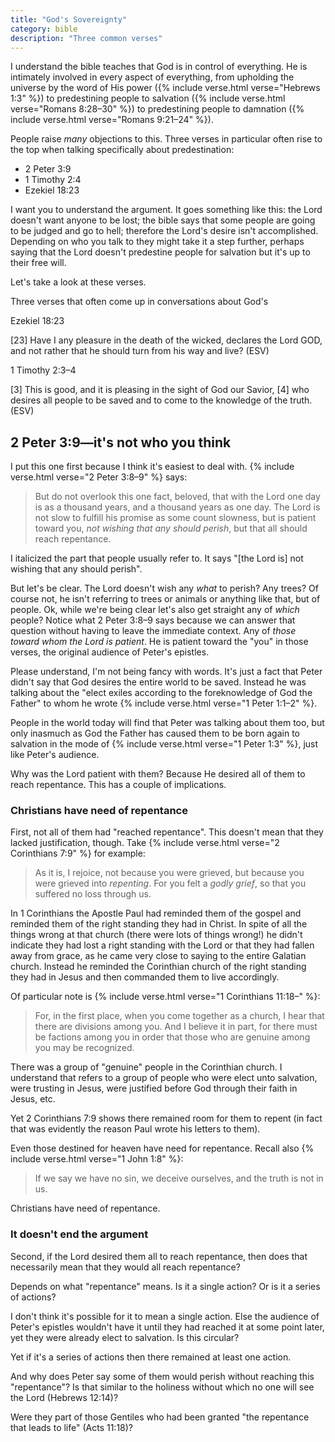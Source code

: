 ```yaml
---
title: "God's Sovereignty"
category: bible
description: "Three common verses"
---
```


I understand the bible teaches that God is in control of everything. He is
intimately involved in every aspect of everything, from upholding the universe
by the word of His power ({% include verse.html verse="Hebrews 1:3" %}) to
predestining people to salvation
({% include verse.html verse="Romans 8:28&ndash;30" %}) to predestining people
to damnation ({% include verse.html verse="Romans 9:21&ndash;24" %}).

People raise _many_ objections to this. Three verses in particular often rise to
the top when talking specifically about predestination:

* 2 Peter 3:9
* 1 Timothy 2:4
* Ezekiel 18:23

I want you to understand the argument. It goes something like this: the Lord
doesn't want anyone to be lost; the bible says that some people are going to
be judged and go to hell; therefore the Lord's desire isn't accomplished.
Depending on who you talk to they might take it a step further, perhaps saying
that the Lord doesn't predestine people for salvation but it's up to their free
will.

Let's take a look at these verses.

Three verses that often come up in conversations about God's

Ezekiel 18:23

[23] Have I any pleasure in the death of the wicked, declares the Lord GOD, and not rather that he should turn from his way and live? (ESV)

1 Timothy 2:3–4

[3] This is good, and it is pleasing in the sight of God our Savior, [4] who desires all people to be saved and to come to the knowledge of the truth. (ESV)

## 2 Peter 3:9&mdash;it's not who you think

I put this one first because I think it's easiest to deal with.
{% include verse.html verse="2 Peter 3:8&ndash;9" %} says:

> But do not overlook this one fact, beloved, that with the Lord one day is as a
  thousand years, and a thousand years as one day. The Lord is not slow to
  fulfill his promise as some count slowness, but is patient toward you, _not
  wishing that any should perish_, but that all should reach repentance.

I italicized the part that people usually refer to. It says "[the Lord is] not
wishing that any should perish".

But let's be clear. The Lord doesn't wish any _what_ to perish? Any trees? Of
course not, he isn't referring to trees or animals or anything like that, but of
people. Ok, while we're being clear let's also get straight any of _which_
people? Notice what 2 Peter 3:8&ndash;9 says because we can answer that question
without having to leave the immediate context. Any of _those toward whom the
Lord is patient_. He is patient toward the "you" in those verses, the original
audience of Peter's epistles.

Please understand, I'm not being fancy with words. It's just a fact that Peter
didn't say that God desires the entire world to be saved. Instead he was talking
about the "elect exiles according to the foreknowledge of God the Father" to
whom he wrote {% include verse.html verse="1 Peter 1:1&ndash;2" %}.

People in the world today will find that Peter was talking about them too, but
only inasmuch as God the Father has caused them to be born again to salvation in
the mode of {% include verse.html verse="1 Peter 1:3" %}, just like Peter's
audience.

Why was the Lord patient with them? Because He desired all of them to reach
repentance. This has a couple of implications.

### Christians have need of repentance

First, not all of them had "reached repentance". This doesn't mean that they
lacked justification, though. Take
{% include verse.html verse="2 Corinthians 7:9" %} for example:

> As it is, I rejoice, not because you were grieved, but because you were
  grieved into _repenting_. For you felt a _godly grief_, so that you suffered
  no loss through us.

In 1 Corinthians the Apostle Paul had reminded them of the gospel and reminded
them of the right standing they had in Christ. In spite of all the things wrong
at that church (there were lots of things wrong!) he didn't indicate they had
lost a right standing with the Lord or that they had fallen away from grace, as
he came very close to saying to the entire Galatian church. Instead he reminded
the Corinthian church of the right standing they had in Jesus and then commanded
them to live accordingly.

Of particular note is
{% include verse.html verse="1 Corinthians 11:18&ndash;" %}:

> For, in the first place, when you come together as a church, I hear that there
  are divisions among you. And I believe it in part, for there must be factions
  among you in order that those who are genuine among you may be recognized.

There was a group of "genuine" people in the Corinthian church. I understand
that refers to a group of people who were elect unto salvation, were trusting in
Jesus, were justified before God through their faith in Jesus, etc.

Yet 2 Corinthians 7:9 shows there remained room for them to repent (in fact that
was evidently the reason Paul wrote his letters to them).

Even those destined for heaven have need for repentance. Recall also
{% include verse.html verse="1 John 1:8" %}:

> If we say we have no sin, we deceive ourselves, and the truth is not in us.

Christians have need of repentance.

### It doesn't end the argument

Second, if the Lord desired them all to reach repentance, then does that
necessarily mean that they would all reach repentance?

Depends on what "repentance" means. Is it a single action? Or is it a series of
actions?

I don't think it's possible for it to mean a single action. Else the audience of
Peter's epistles wouldn't have it until they had reached it at some point later,
yet they were already elect to salvation. Is this circular?

Yet if it's a series of actions then there remained at least one action.

And why does Peter say some of them would perish without reaching this
"repentance"? Is that similar to the holiness without which no one will see the
Lord (Hebrews 12:14)?

Were they part of those Gentiles who had been granted "the repentance that leads
to life" (Acts 11:18)?